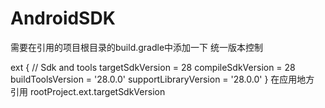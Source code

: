 # AndroidSDK
需要在引用的项目根目录的build.gradle中添加一下 统一版本控制

ext {
    // Sdk and tools
    targetSdkVersion = 28
    compileSdkVersion = 28
    buildToolsVersion = '28.0.0'
    supportLibraryVersion = '28.0.0'
}
在应用地方 引用  rootProject.ext.targetSdkVersion
